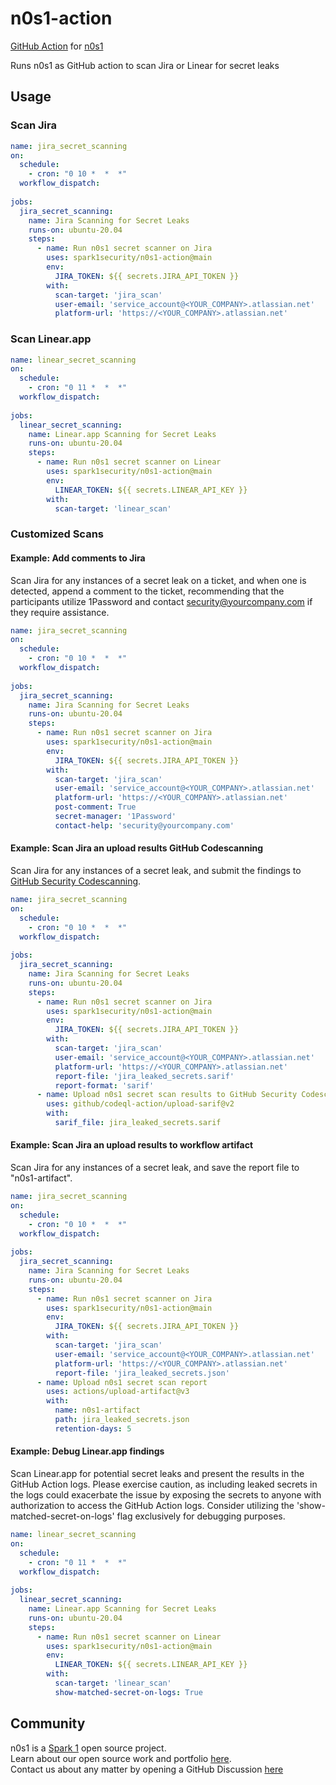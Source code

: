 # n0s1-action
[GitHub Action](https://github.com/features/actions) for [n0s1](https://github.com/spark1security/n0s1)

Runs n0s1 as GitHub action to scan Jira or Linear for secret leaks


## Usage

### Scan Jira

```yaml
name: jira_secret_scanning
on:
  schedule:
    - cron: "0 10 *  *  *"
  workflow_dispatch:
    
jobs:
  jira_secret_scanning:
    name: Jira Scanning for Secret Leaks
    runs-on: ubuntu-20.04
    steps:
      - name: Run n0s1 secret scanner on Jira
        uses: spark1security/n0s1-action@main
        env:
          JIRA_TOKEN: ${{ secrets.JIRA_API_TOKEN }}
        with:
          scan-target: 'jira_scan'
          user-email: 'service_account@<YOUR_COMPANY>.atlassian.net'
          platform-url: 'https://<YOUR_COMPANY>.atlassian.net'
```

### Scan Linear.app

```yaml
name: linear_secret_scanning
on:
  schedule:
    - cron: "0 11 *  *  *"
  workflow_dispatch:
    
jobs:
  linear_secret_scanning:
    name: Linear.app Scanning for Secret Leaks
    runs-on: ubuntu-20.04
    steps:
      - name: Run n0s1 secret scanner on Linear
        uses: spark1security/n0s1-action@main
        env:
          LINEAR_TOKEN: ${{ secrets.LINEAR_API_KEY }}
        with:
          scan-target: 'linear_scan'
```

### Customized Scans

#### Example: Add comments to Jira
Scan Jira for any instances of a secret leak on a ticket, and when one is detected, append a comment to the ticket, recommending that the participants utilize 1Password and contact security@yourcompany.com if they require assistance.
```yaml
name: jira_secret_scanning
on:
  schedule:
    - cron: "0 10 *  *  *"
  workflow_dispatch:
    
jobs:
  jira_secret_scanning:
    name: Jira Scanning for Secret Leaks
    runs-on: ubuntu-20.04
    steps:
      - name: Run n0s1 secret scanner on Jira
        uses: spark1security/n0s1-action@main
        env:
          JIRA_TOKEN: ${{ secrets.JIRA_API_TOKEN }}
        with:
          scan-target: 'jira_scan'
          user-email: 'service_account@<YOUR_COMPANY>.atlassian.net'
          platform-url: 'https://<YOUR_COMPANY>.atlassian.net'
          post-comment: True
          secret-manager: '1Password'
          contact-help: 'security@yourcompany.com'
```

#### Example: Scan Jira an upload results GitHub Codescanning
Scan Jira for any instances of a secret leak, and submit the findings to [GitHub Security Codescanning](https://docs.github.com/en/code-security/code-scanning/managing-your-code-scanning-configuration/about-the-tool-status-page#viewing-the-tool-status-page-for-a-repository).
```yaml
name: jira_secret_scanning
on:
  schedule:
    - cron: "0 10 *  *  *"
  workflow_dispatch:
    
jobs:
  jira_secret_scanning:
    name: Jira Scanning for Secret Leaks
    runs-on: ubuntu-20.04
    steps:
      - name: Run n0s1 secret scanner on Jira
        uses: spark1security/n0s1-action@main
        env:
          JIRA_TOKEN: ${{ secrets.JIRA_API_TOKEN }}
        with:
          scan-target: 'jira_scan'
          user-email: 'service_account@<YOUR_COMPANY>.atlassian.net'
          platform-url: 'https://<YOUR_COMPANY>.atlassian.net'
          report-file: 'jira_leaked_secrets.sarif'
          report-format: 'sarif'
      - name: Upload n0s1 secret scan results to GitHub Security Codescanning
        uses: github/codeql-action/upload-sarif@v2
        with:
          sarif_file: jira_leaked_secrets.sarif
```

#### Example: Scan Jira an upload results to workflow artifact
Scan Jira for any instances of a secret leak, and save the report file to "n0s1-artifact".
```yaml
name: jira_secret_scanning
on:
  schedule:
    - cron: "0 10 *  *  *"
  workflow_dispatch:
    
jobs:
  jira_secret_scanning:
    name: Jira Scanning for Secret Leaks
    runs-on: ubuntu-20.04
    steps:
      - name: Run n0s1 secret scanner on Jira
        uses: spark1security/n0s1-action@main
        env:
          JIRA_TOKEN: ${{ secrets.JIRA_API_TOKEN }}
        with:
          scan-target: 'jira_scan'
          user-email: 'service_account@<YOUR_COMPANY>.atlassian.net'
          platform-url: 'https://<YOUR_COMPANY>.atlassian.net'
          report-file: 'jira_leaked_secrets.json'
      - name: Upload n0s1 secret scan report
        uses: actions/upload-artifact@v3
        with:
          name: n0s1-artifact
          path: jira_leaked_secrets.json
          retention-days: 5
```

#### Example: Debug Linear.app findings
Scan Linear.app for potential secret leaks and present the results in the GitHub Action logs. Please exercise caution, as including leaked secrets in the logs could exacerbate the issue by exposing the secrets to anyone with authorization to access the GitHub Action logs. Consider utilizing the 'show-matched-secret-on-logs' flag exclusively for debugging purposes. 
```yaml
name: linear_secret_scanning
on:
  schedule:
    - cron: "0 11 *  *  *"
  workflow_dispatch:
    
jobs:
  linear_secret_scanning:
    name: Linear.app Scanning for Secret Leaks
    runs-on: ubuntu-20.04
    steps:
      - name: Run n0s1 secret scanner on Linear
        uses: spark1security/n0s1-action@main
        env:
          LINEAR_TOKEN: ${{ secrets.LINEAR_API_KEY }}
        with:
          scan-target: 'linear_scan'
          show-matched-secret-on-logs: True
```


## Community

n0s1 is a [Spark 1](https://spark1.us) open source project.  
Learn about our open source work and portfolio [here](https://spark1.us/n0s1).  
Contact us about any matter by opening a GitHub Discussion [here](https://github.com/spark1security/n0s1/issues)
